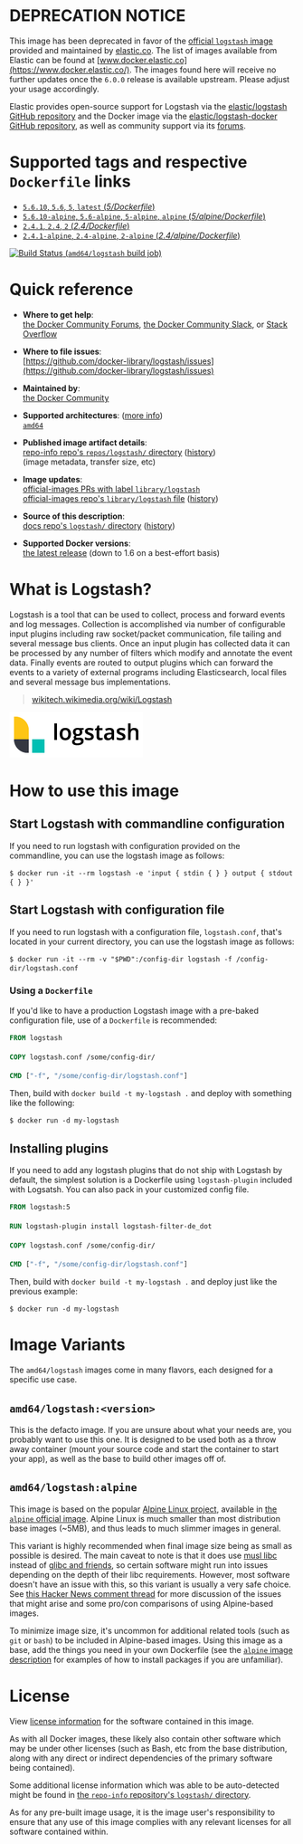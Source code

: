 <!--

********************************************************************************

WARNING:

    DO NOT EDIT "logstash/README.md"

    IT IS AUTO-GENERATED

    (from the other files in "logstash/" combined with a set of templates)

********************************************************************************

-->

# **DEPRECATION NOTICE**

This image has been deprecated in favor of the [official `logstash` image](https://www.elastic.co/guide/en/logstash/current/docker.html) provided and maintained by [elastic.co](https://www.elastic.co/). The list of images available from Elastic can be found at [www.docker.elastic.co](https://www.docker.elastic.co/). The images found here will receive no further updates once the `6.0.0` release is available upstream. Please adjust your usage accordingly.

Elastic provides open-source support for Logstash via the [elastic/logstash GitHub repository](https://github.com/elastic/logstash) and the Docker image via the [elastic/logstash-docker GitHub repository](https://github.com/elastic/logstash-docker), as well as community support via its [forums](https://discuss.elastic.co/c/logstash).

# Supported tags and respective `Dockerfile` links

-	[`5.6.10`, `5.6`, `5`, `latest` (*5/Dockerfile*)](https://github.com/docker-library/logstash/blob/7339f3d967a5e725c8c40c8b68d0e035b6005064/5/Dockerfile)
-	[`5.6.10-alpine`, `5.6-alpine`, `5-alpine`, `alpine` (*5/alpine/Dockerfile*)](https://github.com/docker-library/logstash/blob/7339f3d967a5e725c8c40c8b68d0e035b6005064/5/alpine/Dockerfile)
-	[`2.4.1`, `2.4`, `2` (*2.4/Dockerfile*)](https://github.com/docker-library/logstash/blob/4f425e9008de3d0375d1749d390029808aed8d96/2.4/Dockerfile)
-	[`2.4.1-alpine`, `2.4-alpine`, `2-alpine` (*2.4/alpine/Dockerfile*)](https://github.com/docker-library/logstash/blob/19330c802e6f198f015c0c4723a6d86ed449d93f/2.4/alpine/Dockerfile)

[![Build Status](https://doi-janky.infosiftr.net/job/multiarch/job/amd64/job/logstash/badge/icon) (`amd64/logstash` build job)](https://doi-janky.infosiftr.net/job/multiarch/job/amd64/job/logstash/)

# Quick reference

-	**Where to get help**:  
	[the Docker Community Forums](https://forums.docker.com/), [the Docker Community Slack](https://blog.docker.com/2016/11/introducing-docker-community-directory-docker-community-slack/), or [Stack Overflow](https://stackoverflow.com/search?tab=newest&q=docker)

-	**Where to file issues**:  
	[https://github.com/docker-library/logstash/issues](https://github.com/docker-library/logstash/issues)

-	**Maintained by**:  
	[the Docker Community](https://github.com/docker-library/logstash)

-	**Supported architectures**: ([more info](https://github.com/docker-library/official-images#architectures-other-than-amd64))  
	[`amd64`](https://hub.docker.com/r/amd64/logstash/)

-	**Published image artifact details**:  
	[repo-info repo's `repos/logstash/` directory](https://github.com/docker-library/repo-info/blob/master/repos/logstash) ([history](https://github.com/docker-library/repo-info/commits/master/repos/logstash))  
	(image metadata, transfer size, etc)

-	**Image updates**:  
	[official-images PRs with label `library/logstash`](https://github.com/docker-library/official-images/pulls?q=label%3Alibrary%2Flogstash)  
	[official-images repo's `library/logstash` file](https://github.com/docker-library/official-images/blob/master/library/logstash) ([history](https://github.com/docker-library/official-images/commits/master/library/logstash))

-	**Source of this description**:  
	[docs repo's `logstash/` directory](https://github.com/docker-library/docs/tree/master/logstash) ([history](https://github.com/docker-library/docs/commits/master/logstash))

-	**Supported Docker versions**:  
	[the latest release](https://github.com/docker/docker-ce/releases/latest) (down to 1.6 on a best-effort basis)

# What is Logstash?

Logstash is a tool that can be used to collect, process and forward events and log messages. Collection is accomplished via number of configurable input plugins including raw socket/packet communication, file tailing and several message bus clients. Once an input plugin has collected data it can be processed by any number of filters which modify and annotate the event data. Finally events are routed to output plugins which can forward the events to a variety of external programs including Elasticsearch, local files and several message bus implementations.

> [wikitech.wikimedia.org/wiki/Logstash](https://wikitech.wikimedia.org/wiki/Logstash)

![logo](https://raw.githubusercontent.com/docker-library/docs/8bb704930619acddf6f5705e7d1cf54defdd3388/logstash/logo.png)

# How to use this image

## Start Logstash with commandline configuration

If you need to run logstash with configuration provided on the commandline, you can use the logstash image as follows:

```console
$ docker run -it --rm logstash -e 'input { stdin { } } output { stdout { } }'
```

## Start Logstash with configuration file

If you need to run logstash with a configuration file, `logstash.conf`, that's located in your current directory, you can use the logstash image as follows:

```console
$ docker run -it --rm -v "$PWD":/config-dir logstash -f /config-dir/logstash.conf
```

### Using a `Dockerfile`

If you'd like to have a production Logstash image with a pre-baked configuration file, use of a `Dockerfile` is recommended:

```dockerfile
FROM logstash

COPY logstash.conf /some/config-dir/

CMD ["-f", "/some/config-dir/logstash.conf"]
```

Then, build with `docker build -t my-logstash .` and deploy with something like the following:

```console
$ docker run -d my-logstash
```

## Installing plugins

If you need to add any logstash plugins that do not ship with Logstash by default, the simplest solution is a Dockerfile using `logstash-plugin` included with Logsatsh. You can also pack in your customized config file.

```dockerfile
FROM logstash:5

RUN logstash-plugin install logstash-filter-de_dot

COPY logstash.conf /some/config-dir/

CMD ["-f", "/some/config-dir/logstash.conf"]
```

Then, build with `docker build -t my-logstash .` and deploy just like the previous example:

```console
$ docker run -d my-logstash
```

# Image Variants

The `amd64/logstash` images come in many flavors, each designed for a specific use case.

## `amd64/logstash:<version>`

This is the defacto image. If you are unsure about what your needs are, you probably want to use this one. It is designed to be used both as a throw away container (mount your source code and start the container to start your app), as well as the base to build other images off of.

## `amd64/logstash:alpine`

This image is based on the popular [Alpine Linux project](http://alpinelinux.org), available in [the `alpine` official image](https://hub.docker.com/_/alpine). Alpine Linux is much smaller than most distribution base images (~5MB), and thus leads to much slimmer images in general.

This variant is highly recommended when final image size being as small as possible is desired. The main caveat to note is that it does use [musl libc](http://www.musl-libc.org) instead of [glibc and friends](http://www.etalabs.net/compare_libcs.html), so certain software might run into issues depending on the depth of their libc requirements. However, most software doesn't have an issue with this, so this variant is usually a very safe choice. See [this Hacker News comment thread](https://news.ycombinator.com/item?id=10782897) for more discussion of the issues that might arise and some pro/con comparisons of using Alpine-based images.

To minimize image size, it's uncommon for additional related tools (such as `git` or `bash`) to be included in Alpine-based images. Using this image as a base, add the things you need in your own Dockerfile (see the [`alpine` image description](https://hub.docker.com/_/alpine/) for examples of how to install packages if you are unfamiliar).

# License

View [license information](https://github.com/elastic/logstash/blob/master/LICENSE) for the software contained in this image.

As with all Docker images, these likely also contain other software which may be under other licenses (such as Bash, etc from the base distribution, along with any direct or indirect dependencies of the primary software being contained).

Some additional license information which was able to be auto-detected might be found in [the `repo-info` repository's `logstash/` directory](https://github.com/docker-library/repo-info/tree/master/repos/logstash).

As for any pre-built image usage, it is the image user's responsibility to ensure that any use of this image complies with any relevant licenses for all software contained within.

